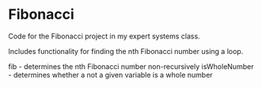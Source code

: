 # Fibonacci
Code for the Fibonacci project in my expert systems class.

Includes functionality for finding the nth Fibonacci number using a loop.

fib - determines the nth Fibonacci number non-recursively
isWholeNumber - determines whether a not a given variable is a whole number
